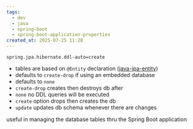 ```yaml
---
tags:
  - dev
  - java
  - spring-boot
  - spring-boot-application-properties
created_at: 2025-07-25 11:28
---
```

```properties
spring.jpa.hibernate.ddl-auto=create
```
- tables are based on `@Entity` declaration ([java-jpa-entity](../jpa/java-jpa-entity.md))
- defaults to `create-drop` if using an embedded database
- defaults to `none`
- `create-drop` creates then destroys db after
- `none` no DDL queries will be executed
- `create` option drops then creates the db
- `update` updates db schema whenever there are changes

useful in managing the database tables thru the Spring Boot application